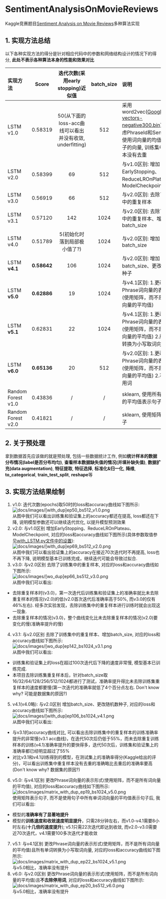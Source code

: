 # SentimentAnalysisOnMovieReviews
Kaggle竞赛题目[Sentiment Analysis on Movie Reviews](https://www.kaggle.com/c/sentiment-analysis-on-movie-reviews)多种算法实现

## 1. 实现方法总结
以下各种实现方法的得分是针对相应代码中的参数和网络结构设计的情况下的得分, **此处不表示各种算法本身的性能和效果对比**

| 实现方法 | Score | 迭代次数(采用early stopping)近似值 | batch_size | 说明 |
| :------ | :---: | :---: | :---: | :------ |
| LSTM v1.0 | 0.58319 | 50(从下面的loss-acc曲线可以看出并没有收敛, underfitting) | 512 | 采用word2vec([GoogleNews-vectors-negative300.bin](https://github.com/3Top/word2vec-api)), 没有考虑PhraseId和SentenceId, 使用词向量的均值作为句子的向量, 训练集中重复样本没有去重 |
| LSTM v2.0 | 0.58399 | 69 | 512 | 与v1.0区别: 增加EarlyStopping、 ReduceLROnPlateau、ModelCheckpoint |
| LSTM v3.0 | 0.56919 | 66 | 512 | 与v2.0区别: 去除了训练集中的重复样本 |
| LSTM v3.1 | 0.57120 | 142 | 1024 | 与v2.0区别: 去除了训练集中的重复样本、增加batch_size |
| LSTM v4.0 | 0.51789 | 5(初始化时落到局部极小值了?) | 1024 | 与v2.0区别: 增加batch_size |
| LSTM **v4.1** | **0.58642** | 106 | 1024 | 与v2.0区别: 增加batch_size、更改随机数种子 |
| LSTM **v5.0** | **0.62886** | 19 | 1024 | 与v4.1区别: 1.更改Phrase词向量的表示形式(使用矩阵，而不是所有词向量的平均值) |
| LSTM **v5.1** | 0.62831 | 22 | 1024 | 与v4.1区别: 1.更改Phrase词向量的表示形式(使用矩阵，而不是所有词向量的平均值) 2.所有单词转换为小写取词向量 |
| LSTM **v6.0** | **0.65136** | 20 | 512 | 与v2.0区别: 1.更改Phrase词向量的表示形式(使用矩阵，而不是所有词向量的平均值) 2.不去除停用词 |
| Random Forest v1.0 | 0.43836 | / | / | sklearn, 使用所有词向量的平均值表示句子 |
| Random Forest v2.0 | 0.41821 | / | / | sklearn, 使用矩阵表示句子 |

## 2. 关于预处理
拿到数据首先应该做的就是预处理, 包括一些数据统计工作, 例如**统计样本的数据分布情况(label是否分布均匀)**, **查看样本数据缺失值的情况(并填补缺失值)**, **数据扩充(data augmentation)**, **特征提取**, **特征选择**, **标准化&归一化**, **降维**, **to_categorical**, **train_test_split**, **reshape**等

## 3. 实现方法结果绘制
1. v1.0: 迭代次数(epochs)取50时的loss和accuracy曲线如下图所示:  
 ![docs/images/[with_dup]ep50_bs512_v1.0.png](docs/images/[with_dup]ep50_bs512_v1.0.png)  
 从图中我们可以看出训练集和验证集上的accuracy都还在提高, loss都还在下降, 说明模型参数还可以继续迭代优化, 以提升模型预测效果
2. v2.0: 与v1.0区别 增加EarlyStopping、ReduceLROnPlateau、ModelCheckpoint, 对应的loss和accuracy曲线如下图所示(具体参数取值参见[with_LSTM.py文件中的设置](https://github.com/lxw0109/SentimentAnalysisOnMovieReviews/blob/master/src/with_LSTM.py)):  
 ![docs/images/[with_dup]ep69_bs512_v2.0.png](docs/images/[with_dup]ep69_bs512_v2.0.png)  
 从图中我们可以看出验证集上的accuracy在接近70次迭代时不再提高, loss也不再下降, 说明模型基本已训练完成，继续迭代可能会导致过拟合.
3. v3.0: 与v2.0区别 去除了训练集中的重复样本, 对应的loss和accuracy曲线如下图所示:  
 ![docs/images/[wo_dup]ep66_bs512_v3.0.png](docs/images/[wo_dup]ep66_bs512_v3.0.png)  
 从图中我们可以看出:  
 + 去除重复样本时(v3.0)，第一次迭代后训练集和验证集上的准确率就比未去除重复样本的情况(v2.0)的低(v2.0首次迭代后准确率高于50%, 而v3.0的仅有46%左右). 经多次实验发现，去除训练集中的重复样本进行训练时就会出现这一现象.
 + 去除重复样本的情况(v3.0)，整个曲线变化比未去除重复样本的情况(v2.0)要变化的慢(准确率提升的慢)
4. v3.1: 与v2.0区别 去除了训练集中的重复样本、增加batch_size, 对应的loss和accuracy曲线如下图所示:  
 ![docs/images/[wo_dup]ep142_bs1024_v3.1.png](docs/images/[wo_dup]ep142_bs1024_v3.1.png)  
 从图中我们可以看出:   
 + 训练集和验证集上的loss在超过100次迭代后下降的速度非常慢, 模型基本已训练完成.
 + 本项目去除训练集重复样本后，针对batch_size取16/32/64/128/256/512/1024都进行了测试，准确率提升得比未去除训练集重复样本的速度都要慢(第一次迭代的准确率就低了4个百分点左右. Don't know why? 可能是数据集的原因?)
5. v4.1(v4.0略): 与v2.0区别 增加batch_size、更改随机数种子, 对应的loss和accuracy曲线如下图所示:  
 ![docs/images/[with_dup]ep106_bs1024_v4.1.png](docs/images/[with_dup]ep106_bs1024_v4.1.png)  
 从图中我们可以看出:  
 + 与v3.1的accuracy曲线对比, 可以看出去除训练集中的重复样本的训练准确率提升的非常慢(v3.1 acc曲线)，在迭代50次后仍低于55%，而未去除重复训练样本的训练(v4.1)准确率提升的要快得多，迭代50次后，训练集和验证集上的准确率都已经明显超过了55%
 + 对比v3.1和v4.1训练得到的模型，在测试集上的准确率得分(Kaggle给出的评分)，可以看出训练集中重复样本没有去重的准确略比去重后的准确率要高(Don't know why? 数据集的原因?)
6. v5.0: 与v4.1区别 更改Phrase词向量的表示形式(使用矩阵，而不是所有词向量的平均值), 对应的loss和accuracy曲线如下图所示:  
 ![docs/images/matrix_with_dup_ep19_bs1024_v5.0.png](docs/images/matrix_with_dup_ep19_bs1024_v5.0.png)  
 使用矩阵表示句子, 而不是使用句子中所有单词词向量的平均值表示句子后, 我们可以看出:
 + 模型的**准确率有了显著地提升**
 + 模型的**训练速度和收敛速度明显提升**，只需28分钟左右，而v1.0-v4.1需要8小时左右(**十几倍的速度提升**); v5.1只需22次迭代即达到收敛, 而v2.0-v3.0需要近70次迭代，v4.1需要100多次迭代才能收敛
7. v5.1: 与v4.1区别 更改Phrase词向量的表示形式(使用矩阵，而不是所有词向量的平均值)且所有单词转换为小写取词向量, 对应的loss和accuracy曲线如下图所示:  
 ![docs/images/matrix_with_dup_ep22_bs1024_v5.1.png](docs/images/matrix_with_dup_ep22_bs1024_v5.1.png)  
 与v5.0相比，准确率没有提升
8. v6.0: 与v2.0区别 更改Phrase词向量的表示形式(使用矩阵，而不是所有词向量的平均值)且**不去除停用词**, 对应的loss和accuracy曲线如下图所示:  
 ![docs/images/matrix_with_dup_ep20_bs512_v6.0.png](docs/images/matrix_with_dup_ep20_bs512_v6.0.png)  
 与v5.0相比，准确率没有提升
